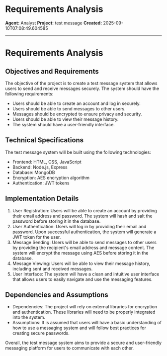 # Requirements Analysis

**Agent:** Analyst
**Project:** test message
**Created:** 2025-09-10T07:08:49.604585

---

# Requirements Analysis

## Objectives and Requirements
The objective of the project is to create a test message system that allows users to send and receive messages securely. The system should have the following requirements:
- Users should be able to create an account and log in securely.
- Users should be able to send messages to other users.
- Messages should be encrypted to ensure privacy and security.
- Users should be able to view their message history.
- The system should have a user-friendly interface.

## Technical Specifications
The test message system will be built using the following technologies:
- Frontend: HTML, CSS, JavaScript
- Backend: Node.js, Express
- Database: MongoDB
- Encryption: AES encryption algorithm
- Authentication: JWT tokens

## Implementation Details
1. User Registration: Users will be able to create an account by providing their email address and password. The system will hash and salt the password before storing it in the database.
2. User Authentication: Users will log in by providing their email and password. Upon successful authentication, the system will generate a JWT token for the user.
3. Message Sending: Users will be able to send messages to other users by providing the recipient's email address and message content. The system will encrypt the message using AES before storing it in the database.
4. Message Viewing: Users will be able to view their message history, including sent and received messages.
5. User Interface: The system will have a clean and intuitive user interface that allows users to easily navigate and use the messaging features.

## Dependencies and Assumptions
- Dependencies: The project will rely on external libraries for encryption and authentication. These libraries will need to be properly integrated into the system.
- Assumptions: It is assumed that users will have a basic understanding of how to use a messaging system and will follow best practices for creating secure passwords.

Overall, the test message system aims to provide a secure and user-friendly messaging platform for users to communicate with each other.